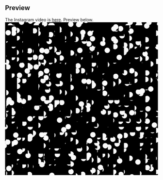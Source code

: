 ## Preview
The Instagram video is [here](https://www.instagram.com/p/Ba1_4PHlSuM/?taken-by=sivartprints). Preview below.
![Video preview](https://github.com/teechap/sketch_171029a/blob/master/sketch_171029a.gif)
